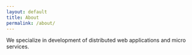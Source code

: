 ```yaml
---
layout: default
title: About
permalink: /about/
---
```


We specialize in development of distributed web applications and micro services.
